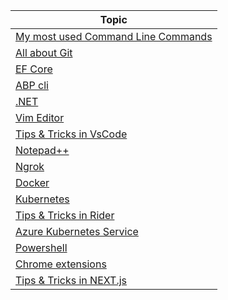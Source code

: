 | Topic                                                                                          |
|------------------------------------------------------------------------------------------------|
| [My most used Command Line Commands](Documents/TopTenCommandLineCommands.md)                   |
| [All about Git](Documents/Git.md)                                                              |
| [EF Core](Documents/EntityFrameworkCore.md)                                                    |
| [ABP cli](Documents/ABPcli.md)                                                                 |
| [.NET](Documents/DotNet.md)                                                                    |
| [Vim Editor](Documents/VimEditor.md)                                                           |
| [Tips & Tricks in VsCode](Documents/VsCode.md)                                                 |
| [Notepad++](Documents/NotepadPlusPlus.md)                                                      |  
| [Ngrok](Documents/Ngrok.md)                                                                    |  
| [Docker](Documents/Docker.md)                                                                  |
| [Kubernetes](Documents/Kubernetes.md)                                                          |
| [Tips & Tricks in  Rider](Documents/Rider.md)                                                  |
| [Azure Kubernetes Service](Documents/AKS.md)                                                   |
| [Powershell](Documents/PowerShell.md)                                                          |
| [Chrome extensions](Documents/ChromeExtensions.md)                                             |
| [Tips & Tricks in NEXT.js](Documents/NextJs.md)                                                |
